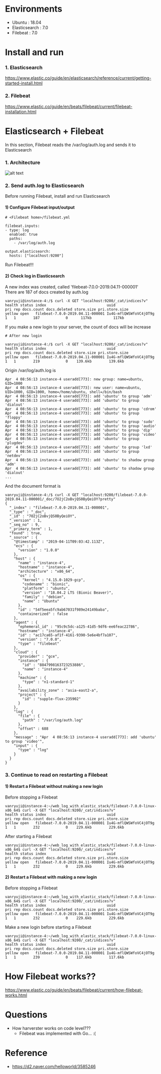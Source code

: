 # Environments
* Ubuntu : 18.04
* Elasticsearch : 7.0
* Filebeat : 7.0

# Install and run
### 1. Elasticsearch
https://www.elastic.co/guide/en/elasticsearch/reference/current/getting-started-install.html

### 2. Filebeat
https://www.elastic.co/guide/en/beats/filebeat/current/filebeat-installation.html





# Elasticsearch + Filebeat
In this section, Filebeat reads the /var/log/auth.log and sends it to Elasticsearch

### 1. Architecture
![alt text](img/architecture.png)

### 2. Send auth.log to Elasticsearch
Before running Filebeat, install and run Elasticsearch
#### 1) Configure Filebeat input/output
```shell
# <Filebeat home>/filebeat.yml

filebeat.inputs:
- type: log
  enabled: true
  paths:
    - /var/log/auth.log
    
output.elasticsearch:
  hosts: ["localhost:9200"]

```
Run Filebeat!!!
  
#### 2) Check log in Elasticsearch
A new index was created, called 'filebeat-7.0.0-2019.04.11-000001'<br>
There are 187 of docs created by auth.log
```shell
vanryuji@instance-4:/$ curl -X GET "localhost:9200/_cat/indices?v"
health status index                            uuid                   pri rep docs.count docs.deleted store.size pri.store.size
yellow open   filebeat-7.0.0-2019.04.11-000001 Iu4G-mflQWSWfoVC4jOT9g   1   1        187            0      117kb          117kb
```

If you make a new login to your server, the count of docs will be increase
```shell
# After new login

vanryuji@instance-4:/$ curl -X GET "localhost:9200/_cat/indices?v"
health status index                            uuid                   pri rep docs.count docs.deleted store.size pri.store.size
yellow open   filebeat-7.0.0-2019.04.11-000001 Iu4G-mflQWSWfoVC4jOT9g   1   1        219            0    139.6kb        139.6kb
```

Origin /var/log/auth.log is
```shell
Apr  4 08:56:13 instance-4 useradd[773]: new group: name=ubuntu, GID=1000
Apr  4 08:56:13 instance-4 useradd[773]: new user: name=ubuntu, UID=1000, GID=1000, home=/home/ubuntu, shell=/bin/bash
Apr  4 08:56:13 instance-4 useradd[773]: add 'ubuntu' to group 'adm'
Apr  4 08:56:13 instance-4 useradd[773]: add 'ubuntu' to group 'dialout'
Apr  4 08:56:13 instance-4 useradd[773]: add 'ubuntu' to group 'cdrom'
Apr  4 08:56:13 instance-4 useradd[773]: add 'ubuntu' to group 'floppy'
Apr  4 08:56:13 instance-4 useradd[773]: add 'ubuntu' to group 'sudo'
Apr  4 08:56:13 instance-4 useradd[773]: add 'ubuntu' to group 'audio'
Apr  4 08:56:13 instance-4 useradd[773]: add 'ubuntu' to group 'dip'
Apr  4 08:56:13 instance-4 useradd[773]: add 'ubuntu' to group 'video'
Apr  4 08:56:13 instance-4 useradd[773]: add 'ubuntu' to group 'plugdev'
Apr  4 08:56:13 instance-4 useradd[773]: add 'ubuntu' to group 'lxd'
Apr  4 08:56:13 instance-4 useradd[773]: add 'ubuntu' to group 'netdev'
Apr  4 08:56:13 instance-4 useradd[773]: add 'ubuntu' to shadow group 'adm'
Apr  4 08:56:13 instance-4 useradd[773]: add 'ubuntu' to shadow group 'dialout'
...
```

And the document format is
```shell
vanryuji@instance-4:/$ curl -X GET "localhost:9200/filebeat-7.0.0-2019.04.11-000001/_doc/7O2jC2oBvjQS0ByQeiOY?pretty"
{
  "_index" : "filebeat-7.0.0-2019.04.11-000001",
  "_type" : "_doc",
  "_id" : "7O2jC2oBvjQS0ByQeiOY",
  "_version" : 1,
  "_seq_no" : 9,
  "_primary_term" : 1,
  "found" : true,
  "_source" : {
    "@timestamp" : "2019-04-11T09:03:42.113Z",
    "ecs" : {
      "version" : "1.0.0"
    },
    "host" : {
      "name" : "instance-4",
      "hostname" : "instance-4",
      "architecture" : "x86_64",
      "os" : {
        "kernel" : "4.15.0-1029-gcp",
        "codename" : "bionic",
        "platform" : "ubuntu",
        "version" : "18.04.2 LTS (Bionic Beaver)",
        "family" : "debian",
        "name" : "Ubuntu"
      },
      "id" : "54f5eea5fc9ab67031f989e24149baba",
      "containerized" : false
    },
    "agent" : {
      "ephemeral_id" : "95c9c5dc-a125-41d5-9df6-ee6feac22786",
      "hostname" : "instance-4",
      "id" : "ac17ca65-af1f-4161-9390-5e6e4bf7a107",
      "version" : "7.0.0",
      "type" : "filebeat"
    },
    "cloud" : {
      "provider" : "gce",
      "instance" : {
        "id" : "8847998163723253886",
        "name" : "instance-4"
      },
      "machine" : {
        "type" : "n1-standard-1"
      },
      "availability_zone" : "asia-east2-a",
      "project" : {
        "id" : "supple-flux-235902"
      }
    },
    "log" : {
      "file" : {
        "path" : "/var/log/auth.log"
      },
      "offset" : 688
    },
    "message" : "Apr  4 08:56:13 instance-4 useradd[773]: add 'ubuntu' to group 'video'",
    "input" : {
      "type" : "log"
    }
  }
}

```

### 3. Continue to read on restarting a Filebeat
#### 1) Restart a Filebeat without making a new login
Before stopping a Filebeat
```shell
vanryuji@instance-4:~/web_log_with_elastic_stack/filebeat-7.0.0-linux-x86_64$ curl -X GET "localhost:9200/_cat/indices?v"
health status index                            uuid                   pri rep docs.count docs.deleted store.size pri.store.size
yellow open   filebeat-7.0.0-2019.04.11-000001 Iu4G-mflQWSWfoVC4jOT9g   1   1        232            0    229.6kb        229.6kb
```
After starting a Filebeat
```shell
vanryuji@instance-4:~/web_log_with_elastic_stack/filebeat-7.0.0-linux-x86_64$ curl -X GET "localhost:9200/_cat/indices?v"
health status index                            uuid                   pri rep docs.count docs.deleted store.size pri.store.size
yellow open   filebeat-7.0.0-2019.04.11-000001 Iu4G-mflQWSWfoVC4jOT9g   1   1        232            0    229.6kb        229.6kb
```

#### 2) Restart a Filebeat with making a new login
Before stopping a Filebeat
```shell
vanryuji@instance-4:~/web_log_with_elastic_stack/filebeat-7.0.0-linux-x86_64$ curl -X GET "localhost:9200/_cat/indices?v"
health status index                            uuid                   pri rep docs.count docs.deleted store.size pri.store.size
yellow open   filebeat-7.0.0-2019.04.11-000001 Iu4G-mflQWSWfoVC4jOT9g   1   1        232            0    229.6kb        229.6kb
```
Make a new login before starting a Filebeat
```shell
vanryuji@instance-4:~/web_log_with_elastic_stack/filebeat-7.0.0-linux-x86_64$ curl -X GET "localhost:9200/_cat/indices?v"
health status index                            uuid                   pri rep docs.count docs.deleted store.size pri.store.size
yellow open   filebeat-7.0.0-2019.04.11-000001 Iu4G-mflQWSWfoVC4jOT9g   1   1        239            0    117.6kb        117.6kb
```



# How Filebeat works??
https://www.elastic.co/guide/en/beats/filebeat/current/how-filebeat-works.html

# Questions
* How harverster works on code level???
  * Filebeat was implemented with Go... :(



# Reference
* https://d2.naver.com/helloworld/3585246



